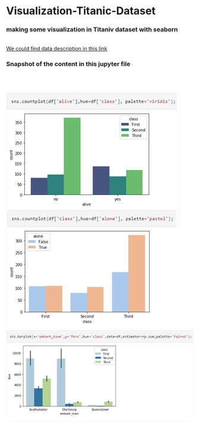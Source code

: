 # Visualization-Titanic-Dataset
<h3>making some visualization in Titaniv dataset with seaborn</h3>
<br>
<a href="https://www.kaggle.com/c/titanic/data/" target="_blank">We could find data description in this link</a>
<b>
<h3>Snapshot of the content in this jupyter file</h3>
  
<br>
<img scr="snapshot/head.jpg">
<br>
<img scr="snapshot/1.jpg">
<br>
<img src="snapshot/2.jpg">
<br>
<img src="snapshot/3.jpg">
<br>
<img src="snapshot/4.jpg">
